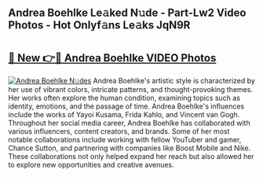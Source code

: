 ## Andrea Boehlke Le𝚊ked N𝚞de - Part-Lw2 Video Photos - Hot Onlyf𝚊ns Le𝚊ks JqN9R

# <h2><a href="http://ab3607.deff.icu/?id=Andrea+Boehlke">🔗 New 👉🔴 Andrea Boehlke VIDEO Photos</a></h2>

[![Andrea Boehlke N𝚞des](https://i.imgur.com/rIISA9y.gif)](http://ab3607.deff.icu/?id=Andrea+Boehlke)
Andrea Boehlke's artistic style is characterized by her use of vibrant colors, intricate patterns, and thought-provoking themes. Her works often explore the human condition, examining topics such as identity, emotions, and the passage of time. Andrea Boehlke's influences include the works of Yayoi Kusama, Frida Kahlo, and Vincent van Gogh. Throughout her social media career, Andrea Boehlke has collaborated with various influencers, content creators, and brands. Some of her most notable collaborations include working with fellow YouTuber and gamer, Chance Sutton, and partnering with companies like Boost Mobile and Nike. These collaborations not only helped expand her reach but also allowed her to explore new opportunities and creative avenues.
